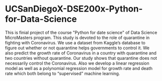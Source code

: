 # UCSanDiegoX-DSE200x-Python-for-Data-Science

This is finial project of the course "Python for date science" of Data Science MicroMasters program.
This study is devoted to the role of quarantine in fighting with Coronavirus. We use a dataset from Kaggle’s database to figure out whether or not quarantine helps governments to control it. We also predict the growth rate of Coronavirus in a country with quarantine and two countries without quarantine. Our study shows that quarantine does not necessarily control the Coronavirus. Also we develop a linear regression model as well as a polynomial regression model for growth rate and death rate which both belong to “supervised” machine learning.
